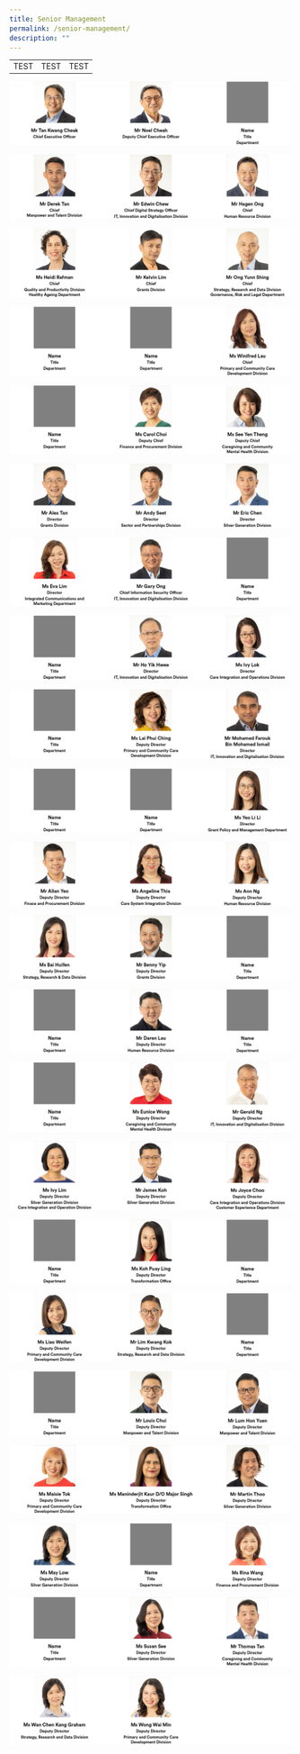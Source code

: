 ```yaml
---
title: Senior Management
permalink: /senior-management/
description: ""
---
```

<table>
<tbody>
	<tr>
		<td width="33.3%">TEST</td>
		<td width="33.3%">TEST</td>
		<td width="33.3%">TEST</td>
</tr>
</tbody></table>

![](/images/1-3%20image.png)

![](/images/4-6%20image.png)

![](/images/7-9%20image.png)

![](/images/10-12%20image.png)

![](/images/13-15%20image.png)

![](/images/16-18%20image.png)

![](/images/19-21%20image.png)

![](/images/22-24%20image.png)

![](/images/25-27%20image.png)

![](/images/28-30%20image.png)

![](/images/31-33%20image.png)

![](/images/34-36%20image.png)

![](/images/37-39%20image.png)

![](/images/40-42%20image.png)

![](/images/43-45%20image.png)

![](/images/46-48%20image.png)

![](/images/49-51%20image.png)

![](/images/52-54%20image.png)

![](/images/55-57%20image.png)

![](/images/58-60%20image.png)

![](/images/61-63%20image.png)

![](/images/64%20image.png)